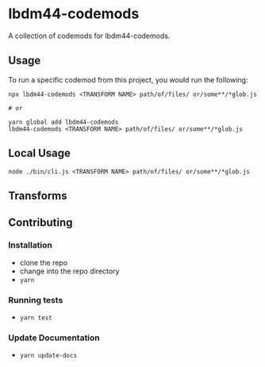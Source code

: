 # lbdm44-codemods


A collection of codemods for lbdm44-codemods.

## Usage

To run a specific codemod from this project, you would run the following:

```
npx lbdm44-codemods <TRANSFORM NAME> path/of/files/ or/some**/*glob.js

# or

yarn global add lbdm44-codemods
lbdm44-codemods <TRANSFORM NAME> path/of/files/ or/some**/*glob.js
```

## Local Usage
```
node ./bin/cli.js <TRANSFORM NAME> path/of/files/ or/some**/*glob.js
```

## Transforms

<!--TRANSFORMS_START-->
<!--TRANSFORMS_END-->

## Contributing

### Installation

* clone the repo
* change into the repo directory
* `yarn`

### Running tests

* `yarn test`

### Update Documentation

* `yarn update-docs`